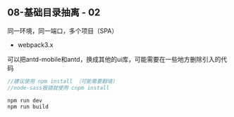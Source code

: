 
## 08-基础目录抽离 - 02

同一环境，同一端口，多个项目（SPA）

- webpack3.x


可以把antd-mobile和antd，换成其他的ui库，可能需要在一些地方删除引入的代码

```js
//建议使用 npm install （可能需要翻墙）
//node-sass报错就使用 cnpm install

npm run dev
npm run build

```




